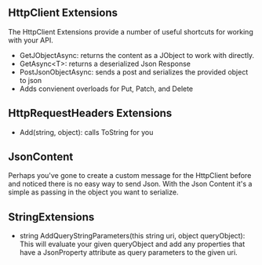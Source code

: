 ## HttpClient Extensions

The HttpClient Extensions provide a number of useful shortcuts for working with your API.

- GetJObjectAsync: returns the content as a JObject to work with directly.
- GetAsync&lt;T&gt;: returns a deserialized Json Response
- PostJsonObjectAsync: sends a post and serializes the provided object to json
- Adds convienent overloads for Put, Patch, and Delete

## HttpRequestHeaders Extensions

- Add(string, object): calls ToString for you

## JsonContent

Perhaps you've gone to create a custom message for the HttpClient before and noticed there is no easy way to send Json. With the Json Content it's a simple as passing in the object you want to serialize.

## StringExtensions

- string AddQueryStringParameters(this string uri, object queryObject): This will evaluate your given queryObject and add any properties that have a JsonProperty attribute as query parameters to the given uri.